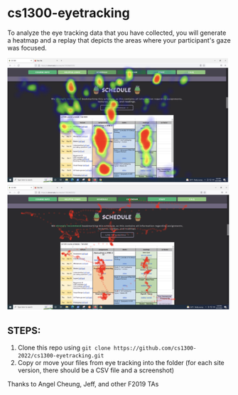 # cs1300-eyetracking

To analyze the eye tracking data that you have collected, you will generate a heatmap and a replay that depicts the areas where your participant's gaze was focused. 

<img src="example_heatmap.png" width="500"><img src="example_replay.png" width="500">

## STEPS:
1. Clone this repo using `git clone https://github.com/cs1300-2022/cs1300-eyetracking.git`
2. Copy or move your files from eye tracking into the folder (for each site version, there should be a CSV file and a screenshot)

Thanks to Angel Cheung, Jeff, and other F2019 TAs 
